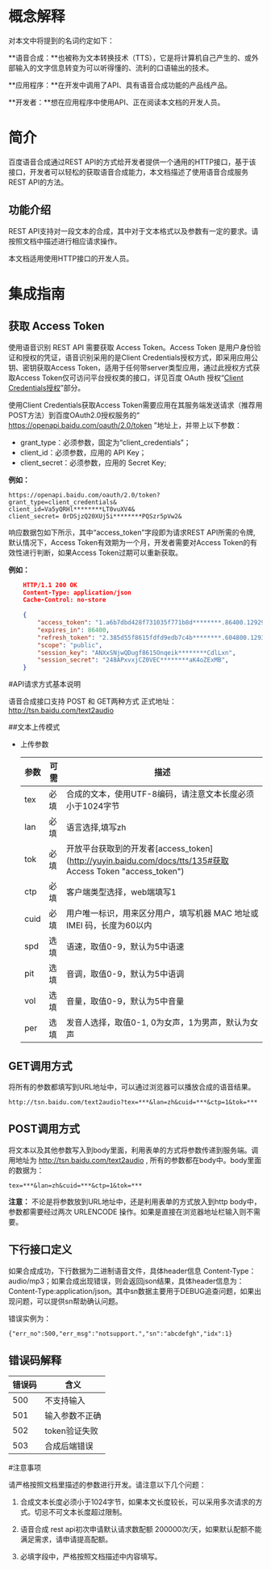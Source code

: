 # 概念解释

对本文中将提到的名词约定如下：

**语音合成：**也被称为文本转换技术（TTS），它是将计算机自己产生的、或外部输入的文字信息转变为可以听得懂的、流利的口语输出的技术。

**应用程序：**在开发中调用了API、具有语音合成功能的产品线产品。

**开发者：**想在应用程序中使用API、正在阅读本文档的开发人员。


# 简介

百度语音合成通过REST API的方式给开发者提供一个通用的HTTP接口，基于该接口，开发者可以轻松的获取语音合成能力，本文档描述了使用语音合成服务REST API的方法。

## 功能介绍

REST API支持对一段文本的合成，其中对于文本格式以及参数有一定的要求。请按照文档中描述进行相应请求操作。

本文档适用使用HTTP接口的开发人员。

# 集成指南

## 获取 Access Token

使用语音识别 REST API 需要获取 Access Token。Access Token 是用户身份验证和授权的凭证，语音识别采用的是Client Credentials授权方式，即采用应用公钥、密钥获取Access Token，适用于任何带server类型应用，通过此授权方式获取Access Token仅可访问平台授权类的接口，详见百度 OAuth 授权“[Client Credentials授权](http://developer.baidu.com/wiki/index.php?title=docs/oauth/client "Client Credentials授权")”部分。

使用Client Credentials获取Access Token需要应用在其服务端发送请求（推荐用POST方法）到百度OAuth2.0授权服务的“ https://openapi.baidu.com/oauth/2.0/token ”地址上，并带上以下参数：

- grant_type：必须参数，固定为“client_credentials”；
- client_id：必须参数，应用的 API Key；
- client_secret：必须参数，应用的 Secret Key;

**例如：**

    https://openapi.baidu.com/oauth/2.0/token?
    grant_type=client_credentials&
    client_id=Va5yQRHl********LT0vuXV4&
    client_secret= 0rDSjzQ20XUj5i********PQSzr5pVw2&

响应数据包如下所示，其中“access_token”字段即为请求REST API所需的令牌,  默认情况下，Access Token有效期为一个月，开发者需要对Access Token的有效性进行判断，如果Access Token过期可以重新获取。

**例如：**

```json
    HTTP/1.1 200 OK
    Content-Type: application/json
    Cache-Control: no-store
    
    {
        "access_token": "1.a6b7dbd428f731035f771b8d********.86400.1292922000-2346678-124328",
        "expires_in": 86400,
        "refresh_token": "2.385d55f8615fdfd9edb7c4b********.604800.1293440400-2346678-124328",
        "scope": "public",
        "session_key": "ANXxSNjwQDugf8615Onqeik********CdlLxn",
        "session_secret": "248APxvxjCZ0VEC********aK4oZExMB",
    }
```

#API请求方式基本说明

语音合成接口支持 POST 和 GET两种方式
正式地址：http://tsn.baidu.com/text2audio

##文本上传模式

- 上传参数

  |参数|可需|描述
  | ------------ | ------------ | ------------ |
  |tex|必填	|合成的文本，使用UTF-8编码，请注意文本长度必须小于1024字节
  |lan|必填	|语言选择,填写zh
  |tok|必填	|开放平台获取到的开发者[access_token](http://yuyin.baidu.com/docs/tts/135#获取 Access Token "access_token")
  |ctp|必填	|客户端类型选择，web端填写1
  |cuid|必填	|用户唯一标识，用来区分用户，填写机器 MAC 地址或 IMEI 码，长度为60以内
  |spd|选填	|语速，取值0-9，默认为5中语速
  |pit|选填	|音调，取值0-9，默认为5中语调
  |vol|选填	|音量，取值0-9，默认为5中音量
  |per|选填	|发音人选择，取值0-1, 0为女声，1为男声，默认为女声

## GET调用方式

将所有的参数都填写到URL地址中，可以通过浏览器可以播放合成的语音结果。

    http://tsn.baidu.com/text2audio?tex=***&lan=zh&cuid=***&ctp=1&tok=***

## POST调用方式

将文本以及其他参数写入到body里面，利用表单的方式将参数传递到服务端。调用地址为 http://tsn.baidu.com/text2audio , 所有的参数都在body中。body里面的数据为：

    tex=***&lan=zh&cuid=***&ctp=1&tok=***

**注意：**
不论是将参数放到URL地址中，还是利用表单的方式放入到http body中，参数都需要经过两次 URLENCODE 操作。如果是直接在浏览器地址栏输入则不需要。

## 下行接口定义

如果合成成功，下行数据为二进制语音文件，具体header信息 Content-Type：audio/mp3；如果合成出现错误，则会返回json结果，具体header信息为：Content-Type:application/json。其中sn数据主要用于DEBUG追查问题，如果出现问题，可以提供sn帮助确认问题。

错误实例为：

    {"err_no":500,"err_msg":"notsupport.","sn":"abcdefgh","idx":1}

## 错误码解释

|错误码	|含义
| ------------ | ------------ |
|500	|不支持输入
|501	|输入参数不正确
|502	|token验证失败
|503	|合成后端错误



#注意事项

请严格按照文档里描述的参数进行开发。请注意以下几个问题：

1. 合成文本长度必须小于1024字节，如果本文长度较长，可以采用多次请求的方式。切忌不可文本长度超过限制。

2. 语音合成 rest api初次申请默认请求数配额 200000次/天，如果默认配额不能满足需求，请申请提高配额。

3. 必填字段中，严格按照文档描述中内容填写。